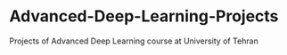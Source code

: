 # Advanced-Deep-Learning-Projects
Projects of Advanced Deep Learning course at University of Tehran
